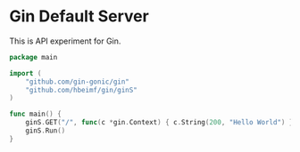 # Gin Default Server

This is API experiment for Gin.

```go
package main

import (
	"github.com/gin-gonic/gin"
	"github.com/hbeimf/gin/ginS"
)

func main() {
	ginS.GET("/", func(c *gin.Context) { c.String(200, "Hello World") })
	ginS.Run()
}
```
